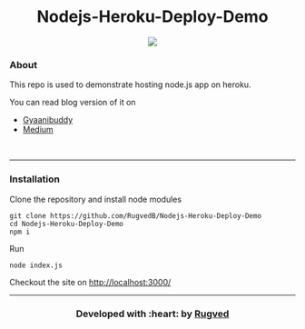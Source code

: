 <h1 align = 'center'>Nodejs-Heroku-Deploy-Demo</h1>

<div align="center">

[![](https://img.shields.io/badge/Made_with-Nodejs-green?style=for-the-badge&logo=node.js)](https://nodejs.org/en/)

</div>

### About
This repo is used to demonstrate hosting node.js app on heroku. <br>

You can read blog version of it on
- <a href="https://www.gyaanibuddy.com/blog/hosting-nodejs-app-on-heroku-in-less-than-5-mins/">Gyaanibuddy</a>
- <a href="https://medium.com/@rugved-bongale/hosting-node-js-app-on-heroku-in-less-than-5-mins-bc7ce244c8d0">Medium</a>

<br>

------------------------------------------
### Installation

Clone the repository and install node modules
```
git clone https://github.com/RugvedB/Nodejs-Heroku-Deploy-Demo
cd Nodejs-Heroku-Deploy-Demo
npm i
```
Run 
```
node index.js
```

Checkout the site on <a href="http://localhost:3000">http://localhost:3000/</a>


------------------------------------------
<h3 align="center"><b>Developed with :heart: by <a href="https://github.com/rugvedb">Rugved</a></h1>

